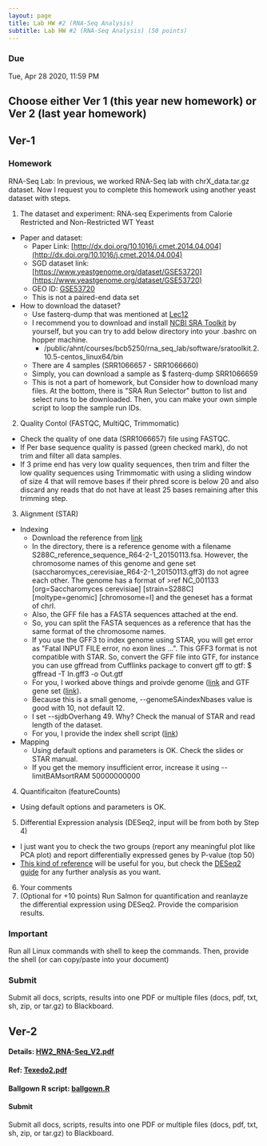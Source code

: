 ```yaml
---
layout: page
title: Lab HW #2 (RNA-Seq Analysis)
subtitle: Lab HW #2 (RNA-Seq Analysis) (50 points)
---
```


### Due
Tue, Apr 28 2020, 11:59 PM

## Choose either Ver 1 (this year new homework) or Ver 2 (last year homework)

## Ver-1

### Homework
RNA-Seq Lab: In previous, we worked RNA-Seq lab with chrX_data.tar.gz dataset. Now I request you to complete this homework using another yeast dataset with steps.

1. The dataset and experiment: RNA-seq Experiments from Calorie Restricted and Non-Restricted WT Yeast
  - Paper and dataset:
    - Paper Link: [http://dx.doi.org/10.1016/j.cmet.2014.04.004](http://dx.doi.org/10.1016/j.cmet.2014.04.004)
    - SGD dataset link: [https://www.yeastgenome.org/dataset/GSE53720](https://www.yeastgenome.org/dataset/GSE53720)
    - GEO ID: [GSE53720](https://www.ncbi.nlm.nih.gov/geo/query/acc.cgi?acc=GSE53720)
    - This is not a paired-end data set
  - How to download the dataset?
    - Use fasterq-dump that was mentioned at [Lec12](https://biohpc.github.io/BCB5250S20/lectures/BCB5250_Lec12.pdf)
    - I recommend you to download and install [NCBI SRA Toolkit](https://github.com/ncbi/sra-tools) by yourself, but you can try to add below directory into your .bashrc on hopper machine.
      - /public/ahnt/courses/bcb5250/rna_seq_lab/software/sratoolkit.2.10.5-centos_linux64/bin
    - There are 4 samples (SRR1066657 - SRR1066660)
    - Simply, you can download a sample as $ fasterq-dump SRR1066659 
    - This is not a part of homework, but Consider how to download many files. At the bottom, there is "SRA Run Selector" button to list and select runs to be downloaded. Then, you can make your own simple script to loop the sample run IDs. 
2. Quality Contol (FASTQC, MultiQC, Trimmomatic)
  - Check the quality of one data (SRR1066657) file using FASTQC.
  - If Per base sequence quality is passed (green checked mark), do not trim and filter all data samples.
  - If 3 prime end has very low quality sequences, then trim and filter the low quality sequences using Trimmomatic with using a sliding window of size 4 that will remove bases if their phred score is below 20 and also discard any reads that do not have at least 25 bases remaining after this trimming step. 
3. Alignment (STAR)
  - Indexing
    - Download the reference from [link](http://sgd-archive.yeastgenome.org/sequence/S288C_reference/genome_releases/S288C_reference_genome_R64-2-1_20150113.tgz)
    - In the directory, there is a reference genome with a filename S288C_reference_sequence_R64-2-1_20150113.fsa. However, the chromosome names of this genome and gene set (saccharomyces_cerevisiae_R64-2-1_20150113.gff3) do not agree each other. The genome has a format of >ref NC_001133 [org=Saccharomyces cerevisiae] [strain=S288C] [moltype=genomic] [chromosome=I] and the geneset has a format of chrI. 
    - Also, the GFF file has a FASTA sequences attached at the end.
    - So, you can split the FASTA sequences as a reference that has the same format of the chromosome names.
    - If you use the GFF3 to index genome using STAR, you will get error as "Fatal INPUT FILE error, no exon lines ...". This GFF3 format is not compatible with STAR. So, convert the GFF file into GTF, for instance you can use gffread from Cufflinks package to convert gff to gtf: $ gffread -T In.gff3 -o Out.gtf
    - For you, I worked above things and proivde genome ([link](saccharomyces_cerevisiae_R64-2-1_20150113.fasta) and GTF gene set ([link](saccharomyces_cerevisiae_R64-2-1_20150113.gtf)).
    - Because this is a small genome, --genomeSAindexNbases value is good with 10, not default 12.
    - I set --sjdbOverhang 49. Why? Check the manual of STAR and read length of the dataset.
    - For you, I provide the index shell script ([link](STAR_index.sh))
  - Mapping
    - Using default options and parameters is OK. Check the slides or STAR manual.
    - If you get the memory insufficient error, increase it using --limitBAMsortRAM 50000000000
4. Quantificaiton (featureCounts)
  - Using default options and parameters is OK.
5. Differential Expression analysis (DESeq2, input will be from both by Step 4)
  - I just want you to check the two groups (report any meaningful plot like PCA plot) and report differentially expressed genes by P-value (top 50)
  - [This kind of reference](https://bioinformatics-core-shared-training.github.io/cruk-summer-school-2018/RNASeq2018/html/04_DE_analysis_with_DESeq2.nb.html) will be useful for you, but check the [DESeq2 guide](https://bioc.ism.ac.jp/packages/2.14/bioc/vignettes/DESeq2/inst/doc/beginner.pdf) for any further analysis as you want.
6. Your comments
7. (Optional for +10 points) Run Salmon for quantification and reanlayze the differential expression using DESeq2. Provide the comparision results. 

### Important
Run all Linux commands with shell to keep the commands. Then, provide the shell (or can copy/paste into your document)

### Submit
Submit all docs, scripts, results into one PDF or multiple files (docs, pdf, txt, sh, zip, or tar.gz) to Blackboard.



## Ver-2

#### Details: [HW2_RNA-Seq_V2.pdf](HW2_RNA-Seq_V2.pdf)
#### Ref: [Texedo2.pdf](Texedo2.pdf)
#### Ballgown R script: [ballgown.R](ballgown.R)
#### Submit
Submit all docs, scripts, results into one PDF or multiple files (docs, pdf, txt, sh, zip, or tar.gz) to Blackboard.


